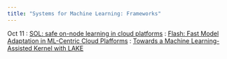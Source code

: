 ```yaml
---
title: "Systems for Machine Learning: Frameworks"
---
```

Oct 11
: [SOL: safe on-node learning in cloud platforms](https://dl.acm.org/doi/10.1145/3503222.3507704)
: [Flash: Fast Model Adaptation in ML-Centric Cloud Plafforms](https://haoran-qiu.com/pdf/flash.pdf)
: [Towards a Machine Learning-Assisted Kernel with LAKE](https://dl.acm.org/doi/10.1145/3575693.3575697)